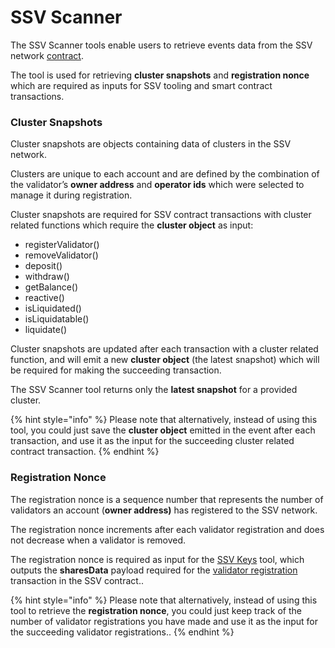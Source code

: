 # SSV Scanner

The SSV Scanner tools enable users to retrieve events data from the SSV network [contract](https://docs.ssv.network/developers/smart-contracts).

The tool is used for retrieving **cluster snapshots** and **registration nonce** which are required as inputs for SSV tooling and smart contract transactions.

### Cluster Snapshots <a href="#_ppf7v63kx7uq" id="_ppf7v63kx7uq"></a>

Cluster snapshots are objects containing data of clusters in the SSV network.

Clusters are unique to each account and are defined by the combination of the validator’s **owner address** and **operator ids** which were selected to manage it during registration.

Cluster snapshots are required for SSV contract transactions with cluster related functions which require the **cluster object** as input:

* registerValidator()
* removeValidator()
* deposit()
* withdraw()
* getBalance()
* reactive()
* isLiquidated()
* isLiquidatable()
* liquidate()

Cluster snapshots are updated after each transaction with a cluster related function, and will emit a new **cluster object** (the latest snapshot) which will be required for making the succeeding transaction.

The SSV Scanner tool returns only the **latest snapshot** for a provided cluster.

{% hint style="info" %}
Please note that alternatively, instead of using this tool, you could just save the **cluster object** emitted in the event after each transaction, and use it as the input for the succeeding cluster related contract transaction.
{% endhint %}

### Registration Nonce <a href="#_x7nzjlwu00d0" id="_x7nzjlwu00d0"></a>

The registration nonce is a sequence number that represents the number of validators an account (**owner address)** has registered to the SSV network.

The registration nonce increments after each validator registration and does not decrease when a validator is removed.

The registration nonce is required as input for the [SSV Keys](../ssv-keys/) tool, which outputs the **sharesData** payload required for the [validator registration](https://docs.ssv.network/developers/smart-contracts/ssvnetwork#public-registervalidator-publickey-operatorids-shares-amount-cluster) transaction in the SSV contract..

{% hint style="info" %}
Please note that alternatively, instead of using this tool to retrieve the **registration nonce**, you could just keep track of the number of validator registrations you have made and use it as the input for the succeeding validator registrations..
{% endhint %}

